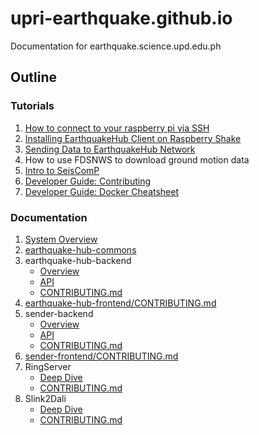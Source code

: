 # upri-earthquake.github.io
Documentation for earthquake.science.upd.edu.ph

## Outline
### Tutorials
1. [How to connect to your raspberry pi via SSH](https://upri-earthquake.github.io/connect-to-rshake)
2. [Installing EarthquakeHub Client on Raspberry Shake](https://upri-earthquake.github.io/installing-rshake-client)
3. [Sending Data to EarthquakeHub Network](https://upri-earthquake.github.io/sending-data-to-ehub-network)
4. How to use FDSNWS to download ground motion data
5. [Intro to SeisComP](https://upri-earthquake.github.io/intro-to-seiscomp)
6. [Developer Guide: Contributing](https://upri-earthquake.github.io/dev-guide-contributing)
7. [Developer Guide: Docker Cheatsheet](https://upri-earthquake.github.io/docker-cheatsheet)

### Documentation
1. [System Overview](https://upri-earthquake.github.io/system-overview)
2. [earthquake-hub-commons](https://upri-earthquake.github.io/ehub-commons)
3. earthquake-hub-backend
   - [Overview](https://upri-earthquake.github.io/ehub-backend/overview)
   - [API](https://upri-earthquake.github.io/ehub-backend/api-docs)
   - [CONTRIBUTING.md](https://github.com/UPRI-earthquake/earthquake-hub-backend/blob/refactorAndLog/CONTRIBUTING.md)
4. [earthquake-hub-frontend/CONTRIBUTING.md](https://github.com/UPRI-earthquake/earthquake-hub-frontend/blob/refactorAndLog/CONTRIBUTING.md)
5. sender-backend
   - [Overview](https://upri-earthquake.github.io/sender-backend/overview)
   - [API](https://upri-earthquake.github.io/sender-backend/api-docs)
   - [CONTRIBUTING.md](https://github.com/UPRI-earthquake/sender-backend/blob/codeRefactor/CONTRIBUTING.md)
6. [sender-frontend/CONTRIBUTING.md](https://github.com/UPRI-earthquake/sender-frontend/blob/codeRefactor/CONTRIBUTING.md)
7. RingServer
   - [Deep Dive](https://upri-earthquake.github.io/ringserver)
   - [CONTRIBUTING.md](https://github.com/UPRI-earthquake/receiver-ringserver/blob/dev/CONTRIBUTING.md)
8. Slink2Dali
   - [Deep Dive](https://upri-earthquake.github.io/slink2dali)
   - [CONTRIBUTING.md](https://github.com/UPRI-earthquake/sender-slink2dali/blob/dev/CONTRIBUTING.md)
